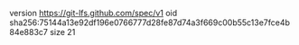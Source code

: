 version https://git-lfs.github.com/spec/v1
oid sha256:75144a13e92df196e0766777d28fe87d74a3f669c00b55c13e7fce4b84e883c7
size 21
